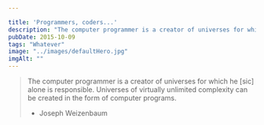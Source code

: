 ```yaml
---

title: 'Programmers, coders...'
description: "The computer programmer is a creator of universes for which he [sic] alone is responsible. Universes of virtually unlimited complexity can be created in the form of computer programs. Joseph Weizen"
pubDate: 2015-10-09
tags: "Whatever"
image: "../images/defaultHero.jpg"
imgAlt: ""
---
```

> The computer programmer is a creator of universes for which he \[sic] alone is responsible. Universes of virtually unlimited complexity can be created in the form of computer programs.
>
> - Joseph Weizenbaum
